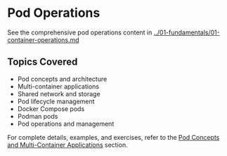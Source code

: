 # Pod Operations

See the comprehensive pod operations content in [../01-fundamentals/01-container-operations.md](../01-fundamentals/01-container-operations.md#pod-concepts-and-multi-container-applications)

## Topics Covered

- Pod concepts and architecture
- Multi-container applications
- Shared network and storage
- Pod lifecycle management
- Docker Compose pods
- Podman pods
- Pod operations and management

For complete details, examples, and exercises, refer to the [Pod Concepts and Multi-Container Applications](../01-fundamentals/01-container-operations.md#pod-concepts-and-multi-container-applications) section.
